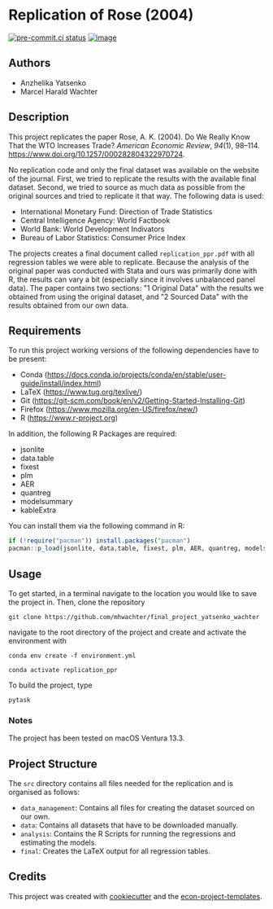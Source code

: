 # Replication of Rose (2004)

[![pre-commit.ci status](https://results.pre-commit.ci/badge/github/mhwachter/replication_ppr/main.svg)](https://results.pre-commit.ci/latest/github/mhwachter/replication_ppr/main)
[![image](https://img.shields.io/badge/code%20style-black-000000.svg)](https://github.com/psf/black)

## Authors

- Anzhelika Yatsenko
- Marcel Harald Wachter

## Description

This project replicates the paper Rose, A. K. (2004). Do We Really Know That the WTO
Increases Trade? *American Economic Review*, *94*(1), 98–114.
https://www.doi.org/10.1257/000282804322970724.

No replication code and only the final dataset was available on the website of the
journal. First, we tried to replicate the results with the available final dataset.
Second, we tried to source as much data as possible from the original sources and tried
to replicate it that way. The following data is used:

- International Monetary Fund: Direction of Trade Statistics
- Central Intelligence Agency: World Factbook
- World Bank: World Development Indivators
- Bureau of Labor Statistics: Consumer Price Index

The projects creates a final document called `replication_ppr.pdf` with all regression
tables we were able to replicate. Because the analysis of the original paper was
conducted with Stata and ours was primarily done with R, the results can vary a bit
(especially since it involves unbalanced panel data). The paper contains two sections:
"1 Original Data" with the results we obtained from using the original dataset, and "2
Sourced Data" with the results obtained from our own data.

## Requirements

To run this project working versions of the following dependencies have to be present:

- Conda (https://docs.conda.io/projects/conda/en/stable/user-guide/install/index.html)
- LaTeX (https://www.tug.org/texlive/)
- Git (https://git-scm.com/book/en/v2/Getting-Started-Installing-Git)
- Firefox (https://www.mozilla.org/en-US/firefox/new/)
- R (https://www.r-project.org)

In addition, the following R Packages are required:

- jsonlite
- data.table
- fixest
- plm
- AER
- quantreg
- modelsummary
- kableExtra

You can install them via the following command in R:

```R
if (!require("pacman")) install.packages("pacman")
pacman::p_load(jsonlite, data.table, fixest, plm, AER, quantreg, modelsummary, kableExtra)
```

## Usage

To get started, in a terminal navigate to the location you would like to save the
project in. Then, clone the repository

```console
git clone https://github.com/mhwachter/final_project_yatsenko_wachter
```

navigate to the root directory of the project and create and activate the environment
with

```console
conda env create -f environment.yml
```

```console
conda activate replication_ppr
```

To build the project, type

```console
pytask
```

### Notes

The project has been tested on macOS Ventura 13.3.

## Project Structure

The `src` directory contains all files needed for the replication and is organised as
follows:

- `data_management`: Contains all files for creating the dataset sourced on our own.
- `data`: Contains all datasets that have to be downloaded manually.
- `analysis`: Contains the R Scripts for running the regressions and estimating the
  models.
- `final`: Creates the LaTeX output for all regression tables.

## Credits

This project was created with [cookiecutter](https://github.com/audreyr/cookiecutter)
and the
[econ-project-templates](https://github.com/OpenSourceEconomics/econ-project-templates).
